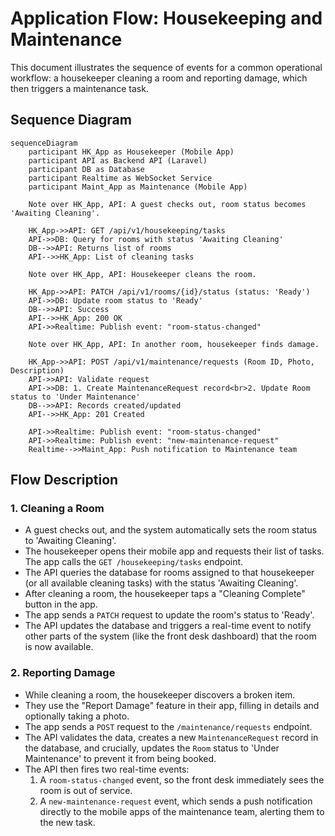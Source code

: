 # Application Flow: Housekeeping and Maintenance

This document illustrates the sequence of events for a common operational workflow: a housekeeper cleaning a room and reporting damage, which then triggers a maintenance task.

## Sequence Diagram

```mermaid
sequenceDiagram
    participant HK_App as Housekeeper (Mobile App)
    participant API as Backend API (Laravel)
    participant DB as Database
    participant Realtime as WebSocket Service
    participant Maint_App as Maintenance (Mobile App)

    Note over HK_App, API: A guest checks out, room status becomes 'Awaiting Cleaning'.

    HK_App->>API: GET /api/v1/housekeeping/tasks
    API->>DB: Query for rooms with status 'Awaiting Cleaning'
    DB-->>API: Returns list of rooms
    API-->>HK_App: List of cleaning tasks

    Note over HK_App, API: Housekeeper cleans the room.

    HK_App->>API: PATCH /api/v1/rooms/{id}/status (status: 'Ready')
    API->>DB: Update room status to 'Ready'
    DB-->>API: Success
    API-->>HK_App: 200 OK
    API->>Realtime: Publish event: "room-status-changed"

    Note over HK_App, API: In another room, housekeeper finds damage.

    HK_App->>API: POST /api/v1/maintenance/requests (Room ID, Photo, Description)
    API->>API: Validate request
    API->>DB: 1. Create MaintenanceRequest record<br>2. Update Room status to 'Under Maintenance'
    DB-->>API: Records created/updated
    API-->>HK_App: 201 Created

    API->>Realtime: Publish event: "room-status-changed"
    API->>Realtime: Publish event: "new-maintenance-request"
    Realtime-->>Maint_App: Push notification to Maintenance team
```

## Flow Description

### 1. Cleaning a Room
-   A guest checks out, and the system automatically sets the room status to 'Awaiting Cleaning'.
-   The housekeeper opens their mobile app and requests their list of tasks. The app calls the `GET /housekeeping/tasks` endpoint.
-   The API queries the database for rooms assigned to that housekeeper (or all available cleaning tasks) with the status 'Awaiting Cleaning'.
-   After cleaning a room, the housekeeper taps a "Cleaning Complete" button in the app.
-   The app sends a `PATCH` request to update the room's status to 'Ready'.
-   The API updates the database and triggers a real-time event to notify other parts of the system (like the front desk dashboard) that the room is now available.

### 2. Reporting Damage
-   While cleaning a room, the housekeeper discovers a broken item.
-   They use the "Report Damage" feature in their app, filling in details and optionally taking a photo.
-   The app sends a `POST` request to the `/maintenance/requests` endpoint.
-   The API validates the data, creates a new `MaintenanceRequest` record in the database, and crucially, updates the `Room` status to 'Under Maintenance' to prevent it from being booked.
-   The API then fires two real-time events:
    1.  A `room-status-changed` event, so the front desk immediately sees the room is out of service.
    2.  A `new-maintenance-request` event, which sends a push notification directly to the mobile apps of the maintenance team, alerting them to the new task.
